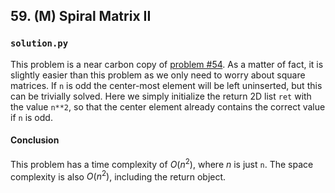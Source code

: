 ## 59. (M) Spiral Matrix II

### `solution.py`

This problem is a near carbon copy of [problem #54](../../0054.%20(M)%20Spiral%20Matrix/Python3/README.md). As a matter of fact, it is slightly easier than this problem as we only need to worry about square matrices. If `n` is odd the center-most element will be left uninserted, but this can be trivially solved. Here we simply initialize the return 2D list `ret` with the value `n**2`, so that the center element already contains the correct value if `n` is odd.  

#### Conclusion

This problem has a time complexity of $O(n^2)$, where $n$ is just `n`.  The space complexity is also $O(n^2)$, including the return object.  

  

  
